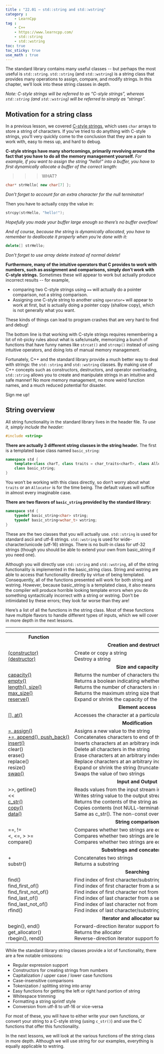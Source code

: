```yaml
---
title : "22.01 — std::string and std::wstring"
category :
    - LearnCpp
tag : 
    - C++
    - https://www.learncpp.com/
    - std::string
    - std::wstring
toc: true  
toc_sticky: true 
use_math : true
---
```



The standard library contains many useful classes -- but perhaps the most useful is `std::string`. `std::string` (and `std::wstring`) is a string class that provides many operations to assign, compare, and modify strings. In this chapter, we’ll look into these string classes in depth.

*Note: C-style strings will be referred to as “C-style strings”, whereas `std::string` (and `std::wstring`) will be referred to simply as “strings”.*


## Motivation for a string class

In a previous lesson, we covered [C-style strings](https://www.learncpp.com/cpp-tutorial/66-c-style-strings/), which uses `char` arrays to store a string of characters. If you’ve tried to do anything with C-style strings, you’ll very quickly come to the conclusion that they are a pain to work with, easy to mess up, and hard to debug.

**C-style strings have many shortcomings, primarily revolving around the fact that you have to do all the memory management yourself.** *For example, if you want to assign the string “hello!” into a buffer, you have to first dynamically allocate a buffer of the correct length:*

>>>WHAT?

```c++
char* strHello{ new char[7] };
```

*Don’t forget to account for an extra character for the null terminator!*

Then you have to actually copy the value in:

```c++
strcpy(strHello, "hello!");
```

*Hopefully you made your buffer large enough so there’s no buffer overflow!*

*And of course, because the string is dynamically allocated, you have to remember to deallocate it properly when you’re done with it:*

```c++
delete[] strHello;
```

*Don’t forget to use array delete instead of normal delete!*

**Furthermore, many of the intuitive operators that C provides to work with numbers, such as assignment and comparisons, simply don’t work with C-style strings.** Sometimes these will appear to work but actually produce incorrect results -- for example, 

- comparing two C-style strings using `==` will actually do a pointer comparison, not a string comparison.
- Assigning one C-style string to another using `operator=` will appear to work at first, but is actually doing a pointer copy (shallow copy), which is not generally what you want.

These kinds of things can lead to program crashes that are very hard to find and debug!

The bottom line is that working with C-style strings requires remembering a lot of nit-picky rules about what is safe/unsafe, memorizing a bunch of functions that have funny names like `strcat()` and `strcmp()` instead of using intuitive operators, and doing lots of manual memory management.

Fortunately, C++ and the standard library provide a much better way to deal with strings: the `std::string` and `std::wstring` classes. By making use of C++ concepts such as constructors, destructors, and operator overloading, `std::string` allows you to create and manipulate strings in an intuitive and safe manner! No more memory management, no more weird function names, and a much reduced potential for disaster.

Sign me up!


## String overview

All string functionality in the standard library lives in the header file. *To use it, simply include the <string> header:*

```c++
#include <string>
```

**There are actually 3 different string classes in the string header.** The first is a templated base class named `basic_string`:

```c++
namespace std {
    template<class charT, class traits = char_traits<charT>, class Allocator = allocator<charT> >
    class basic_string;
}
```

You won’t be working with this class directly, so don’t worry about what `traits` or an `Allocator` is for the time being. The default values will suffice in almost every imaginable case.

**There are two flavors of `basic_string` provided by the standard library:**

```c++
namespace std {
    typedef basic_string<char> string;
    typedef basic_string<wchar_t> wstring;
}
```

These are the two classes that you will actually use. `std::string` is used for standard ascii and utf-8 strings. `std::wstring` is used for wide-character/unicode (utf-16) strings. There is no built-in class for utf-32 strings (though you should be able to extend your own from basic_string if you need one).

Although you will directly use `std::string` and `std::wstring`, all of the string functionality is implemented in the basic_string class. String and wstring are able to access that functionality directly by virtue of being templated. Consequently, all of the functions presented will work for both string and wstring. However, because basic_string is a templated class, it also means the compiler will produce horrible looking template errors when you do something syntactically incorrect with a string or wstring. Don’t be intimidated by these errors; they look far worse than they are!

Here’s a list of all the functions in the string class. Most of these functions have multiple flavors to handle different types of inputs, which we will cover in more depth in the next lessons.

***

<div class="cpp-table-wrapper"><p></p><table class="cpp-table"><tbody><tr><th>Function</th><th>Effect</th></tr><tr><td colspan="2"><center><b>Creation and destruction</b></center></td></tr><tr><td><a href="https://www.learncpp.com/cpp-tutorial/17-2-ststring-construction-and-destruction/">(constructor)</a><br><a href="https://www.learncpp.com/cpp-tutorial/17-2-ststring-construction-and-destruction/">(destructor)</a></td><td>Create or copy a string<br>Destroy a string</td></tr><tr><td colspan="2"><center><b>Size and capacity</b></center></td></tr><tr><td nowrap=""><a href="https://www.learncpp.com/cpp-tutorial/17-3-stdstring-length-and-capacity/">capacity()</a><br><a href="https://www.learncpp.com/cpp-tutorial/17-3-stdstring-length-and-capacity/">empty()</a><br><a href="https://www.learncpp.com/cpp-tutorial/17-3-stdstring-length-and-capacity/">length(), size()</a><br><a href="https://www.learncpp.com/cpp-tutorial/17-3-stdstring-length-and-capacity/">max_size()</a><br><a href="https://www.learncpp.com/cpp-tutorial/17-3-stdstring-length-and-capacity/">reserve()</a></td><td nowrap="">Returns the number of characters that can be held without reallocation<br>Returns a boolean indicating whether the string is empty<br>Returns the number of characters in string<br>Returns the maximum string size that can be allocated<br>Expand or shrink the capacity of the string</td></tr><tr><td colspan="2"><center><b>Element access</b></center></td></tr><tr><td nowrap=""><a href="https://www.learncpp.com/cpp-tutorial/17-4-stdstring-character-access-and-conversion-to-c-style-arrays/">[], at()</a></td><td nowrap="">Accesses the character at a particular index</td></tr><tr><td colspan="2"><center><b>Modification</b></center></td></tr><tr><td nowrap=""><a href="https://www.learncpp.com/cpp-programming/17-5-stdstring-assignment-and-swapping/">=, assign()</a><br><a href="https://www.learncpp.com/uncategorized/17-6-stdstring-appending/">+=, append(), push_back()</a><br><a href="https://www.learncpp.com/cpp-tutorial/17-7-stdstring-inserting/">insert()</a><br>clear()<br>erase()<br>replace()<br>resize()<br><a href="https://www.learncpp.com/cpp-programming/17-5-stdstring-assignment-and-swapping/">swap()</a></td><td nowrap="">Assigns a new value to the string<br>Concatenates characters to end of the string<br>Inserts characters at an arbitrary index in string<br>Delete all characters in the string<br>Erase characters at an arbitrary index in string<br>Replace characters at an arbitrary index with other characters<br>Expand or shrink the string (truncates or adds characters at end of string)<br>Swaps the value of two strings</td></tr><tr><td colspan="2"><center><b>Input and Output</b></center></td></tr><tr><td nowrap="">&gt;&gt;, getline()<br>&lt;&lt;<br><a href="https://www.learncpp.com/cpp-tutorial/17-4-stdstring-character-access-and-conversion-to-c-style-arrays/">c_str()</a><br><a href="https://www.learncpp.com/cpp-tutorial/17-4-stdstring-character-access-and-conversion-to-c-style-arrays/">copy()</a><br><a href="https://www.learncpp.com/cpp-tutorial/17-4-stdstring-character-access-and-conversion-to-c-style-arrays/">data()</a></td><td nowrap="">Reads values from the input stream into the string<br>Writes string value to the output stream<br>Returns the contents of the string as a NULL-terminated C-style string<br>Copies contents (not NULL-terminated) to a character array<br>Same as c_str(). The non-const overload allows writing to the returned string.</td></tr><tr><td colspan="2"><center><b>String comparison</b></center></td></tr><tr><td nowrap="">==, !=<br>&lt;, &lt;=, &gt; &gt;=<br>compare()</td><td nowrap="">Compares whether two strings are equal/unequal (returns bool)<br>Compares whether two strings are less than / greater than each other (returns bool)<br>Compares whether two strings are equal/unequal (returns -1, 0, or 1)</td></tr><tr><td colspan="2"><center><b>Substrings and concatenation</b></center></td></tr><tr><td nowrap="">+<br>substr()</td><td nowrap="">Concatenates two strings<br>Returns a substring</td></tr><tr><td colspan="2"><center><b>Searching</b></center></td></tr><tr><td nowrap="">find()<br>find_first_of()<br>find_first_not_of()<br>find_last_of()<br>find_last_not_of()<br>rfind()</td><td nowrap="">Find index of first character/substring<br>Find index of first character from a set of characters<br>Find index of first character not from a set of characters<br>Find index of last character from a set of characters<br>Find index of last character not from a set of characters<br>Find index of last character/substring</td></tr><tr><td colspan="2"><center><b>Iterator and allocator support</b></center></td></tr><tr><td nowrap="">begin(), end()<br>get_allocator()<br>rbegin(), rend()</td><td nowrap="">Forward-direction iterator support for beginning/end of string<br>Returns the allocator<br>Reverse-direction iterator support for beginning/end of string</td></tr></tbody></table></div>

While the standard library string classes provide a lot of functionality, there are a few notable omissions:

- Regular expression support
- Constructors for creating strings from numbers
- Capitalization / upper case / lower case functions
- Case-insensitive comparisons
- Tokenization / splitting string into array
- Easy functions for getting the left or right hand portion of string
- Whitespace trimming
- Formatting a string sprintf style
- Conversion from utf-8 to utf-16 or vice-versa

For most of these, you will have to either write your own functions, or convert your string to a C-style string (using `c_str()`) and use the C functions that offer this functionality.

In the next lessons, we will look at the various functions of the string class in more depth. Although we will use string for our examples, everything is equally applicable to wstring.